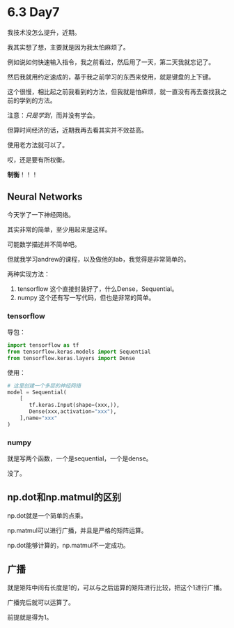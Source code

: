 # 6.3 Day7

我技术没怎么提升，近期。

我其实想了想，主要就是因为我太怕麻烦了。

例如说如何快速输入指令，我之前看过，然后用了一天，第二天我就忘记了。

然后我就用约定速成的，基于我之前学习的东西来使用，就是键盘的上下键。

这个很慢，相比起之前我看到的方法，但我就是怕麻烦，就一直没有再去查找我之前的学到的方法。

注意：*只是学到*，而并没有学会。

但算时间经济的话，近期我再去看其实并不效益高。

使用老方法就可以了。

哎，还是要有所权衡。

**制衡**！！！

## Neural Networks

今天学了一下神经网络。

其实非常的简单，至少用起来是这样。

可能数学描述并不简单吧。

但就我学习andrew的课程，以及做他的lab，我觉得是非常简单的。

两种实现方法：

1. tensorflow
    这个直接封装好了，什么Dense，Sequential。
2. numpy
    这个还有写一写代码，但也是非常的简单。

### tensorflow

导包：

```python
import tensorflow as tf
from tensorflow.keras.models import Sequential
from tensorflow.keras.layers import Dense
```

使用：

```python
# 这里创建一个多层的神经网络
model = Sequential(
    [
       tf.keras.Input(shape=(xxx,)),
       Dense(xxx,activation="xxx"),
    ],name="xxx"
)
```

### numpy

就是写两个函数，一个是sequential，一个是dense。

没了。

## np.dot和np.matmul的区别

np.dot就是一个简单的点乘。

np.matmul可以进行广播，并且是严格的矩阵运算。

np.dot能够计算的，np.matmul不一定成功。

## 广播

就是矩阵中间有长度是1的，可以与之后运算的矩阵进行比较，把这个1进行广播。

广播完后就可以运算了。

前提就是得为1。
